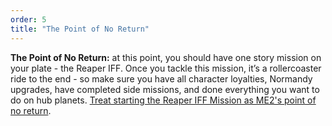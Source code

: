 ```yaml
---
order: 5
title: "The Point of No Return"
--- 
```


**The Point of No Return:** at this point, you should have one story mission on your plate - the Reaper IFF. Once you tackle this mission, it’s a rollercoaster ride to the end - so make sure you have all character loyalties, Normandy upgrades, have completed side missions, and done everything you want to do on hub planets. [Treat starting the Reaper IFF Mission as ME2's point of no return](https://www.rpgsite.net/feature/11149-mass-effect-2-point-of-no-return-what-mission-you-should-finish-all-your-quests-before-starting).
